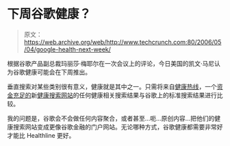# 下周谷歌健康？

> 原文：<https://web.archive.org/web/http://www.techcrunch.com:80/2006/05/04/google-health-next-week/>

根据谷歌产品副总裁玛丽莎·梅耶尔在一次会议上的评论，今日美国的凯文·马尼认为谷歌健康可能会在下周推出。

垂直搜索对某些类别很有意义，健康就是其中之一。只需将来自[健康热线](https://web.archive.org/web/20221002130507/http://www.healthline.com/)，一个[资金充足的](https://web.archive.org/web/20221002130507/http://www.beta.techcrunch.com/2006/01/22/healthline-just-raised-serious-cash/)新[健康搜索网站](https://web.archive.org/web/20221002130507/http://www.beta.techcrunch.com/2005/10/17/healthline-reliable-medical-information/)的任何健康相关搜索结果与谷歌上的标准搜索结果进行比较。

我的问题是，谷歌会不会做任何内容聚合，或者甚至…呃…原创内容…把他们的健康搜索网站变成更像谷歌金融的门户网站。无论哪种方式，谷歌健康都需要非常好才能比 Healthline 更好。